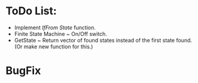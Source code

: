 # **ToDo List:**
- Implement _IfFrom State_ function.
- Finite State Machine ~ On/Off switch.
- GetState ~ Return vector of found states instead of the first state found. (Or make new function for this.)

# BugFix